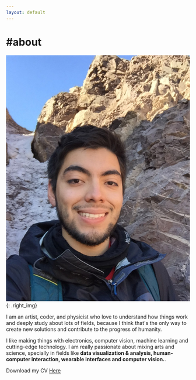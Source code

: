 ```yaml
---
layout: default
---
```

# #about

![Me](images/me.jpg){: .right_img}

I am an artist, coder, and physicist who love to understand how things work and deeply study about lots of fields, because I think that's the only way to create new solutions and contribute to the progress of humanity.

I like making things with electronics, computer vision, machine learning and cutting-edge technology. I am really passionate about mixing arts and science, specially in fields like **data visualization & analysis, human-computer interaction, wearable interfaces and computer vision.**.

Download my CV [Here](http://fthernan.github.com/about/#)
